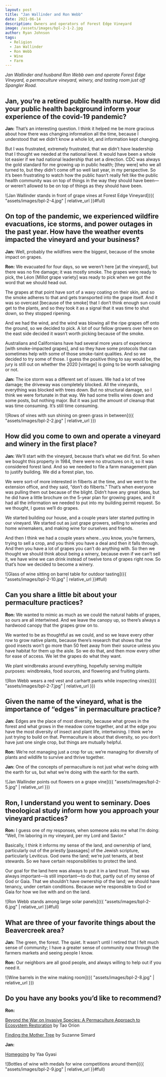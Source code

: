 ```yaml
---
layout: post
title: "Jan Wallinder and Ron Webb"
date: 2021-06-14
description: Owners and operators of Forest Edge Vineyard
image: /assets/images/bpl-2-1-2.jpg
author: Ryan Johnson
tags: 
  - Religion
  - Jan Wallinder
  - Ron Webb
  - Wine
  - Farm
---
```


_Jan Wallinder and husband Ron Webb own and operate Forest Edge Vineyard, a permaculture vineyard, winery, and tasting room just off Spangler Road._

## Jan, you’re a retired public health nurse. How did your public health background inform your experience of the covid-19 pandemic?

**Jan:** That’s an interesting question. I think it helped me be more gracious about how there was changing information all the time, because I understood that we didn’t know a whole lot, and information kept changing. 

But I was frustrated, extremely frustrated, that we didn’t have leadership that I thought we needed at the national level. It would have been a whole lot easier if we had national leadership that set a direction. CDC was always the gold standard for me growing up in public health; [they were] who we all turned to, but they didn’t come off so well last year, in my perspective. So it’s been frustrating to watch how the public hasn’t really felt like the public health community was on top of things in the way they should have been—or weren’t allowed to be on top of things as they should have been.

![Jan Wallinder stands in front of grape vines at Forest Edge Vineyard]({{ "assets/images/bpl-2-4.jpg" | relative_url }}#full)

## On top of the pandemic, we experienced wildfire evacuations, ice storms, and power outages in the past year. How have the weather events impacted the vineyard and your business?

**Jan:** Well, probably the wildfires were the biggest, because of the smoke impact on grapes. 

**Ron:** We evacuated for four days, so we weren’t here [at the vineyard], but there was no fire damage; it was mostly smoke. The grapes were ready to pick, the Léon [Millot grape variety] was ready to pick when we got the word that we should head out. 

The grapes at that point have sort of a waxy coating on their skin, and so the smoke adheres to that and gets transported into the grape itself. And it was so overcast [because of the smoke] that I don’t think enough sun could get to the plants, and so they took it as a signal that it was time to shut down, so they stopped ripening.

And we had the wind, and the wind was blowing all the ripe grapes off onto the ground, so we decided to pick. A lot of our fellow growers over here on the east side decided it wasn’t worth picking because of the smoke. 

Australians and Californians have had several more years of experience [with smoke-impacted grapes], and so they have some protocols that can sometimes help with some of those smoke-taint qualities. And so we decided to try some of those. I guess the positive thing to say would be, the jury is still out on whether the 2020 [vintage] is going to be worth salvaging or not.

**Jan:** The ice storm was a different set of issues. We had a lot of tree damage; the driveway was completely blocked. All the vineyards, everything was blocked with trees down. But no structural damage, so I think we were fortunate in that way. We had some trellis wires down and some posts, but nothing major. But it was just the amount of cleanup that was time consuming. It’s still time consuming.

![Rows of vines with sun shining on green grass in between]({{ "assets/images/bpl-2-2.jpg" | relative_url }})

## How did you come to own and operate a vineyard and winery in the first place?

**Jan:** We’ll start with the vineyard, because that’s what we did first. So when we bought this property in 1984, there were no structures on it, so it was considered forest land. And so we needed to file a farm management plan to justify building. We did a forest plan, too. 

We were sort-of more interested in filberts at the time, and we went to the extension office, and they said, “don’t do filberts.” That’s when everyone was pulling them out because of the blight. Didn’t have any great ideas, but he did have a little brochure on the 5-year plan for growing grapes, and it had all the information we needed to put into my building permit request. So we thought, I guess we’ll do grapes.

We started building our house, and a couple years later started putting in our vineyard. We started out as just grape growers, selling to wineries and home winemakers, and making wine for ourselves and friends. 

And then I think we had a couple years where...you know, you’re farmers, trying to sell a crop, and you think you have a deal and then it falls through. And then you have a lot of grapes you can’t do anything with. So then we thought we should think about being a winery, because even if we can’t sell it, we have wine we can drink instead of twelve tons of grapes right now. So that’s how we decided to become a winery.

![Glass of wine sitting on barrel table for outdoor tasting]({{ "assets/images/bpl-2-10.jpg" | relative_url }}#full)

## Can you share a little bit about your permaculture practices?

**Ron:** We wanted to mimic as much as we could the natural habits of grapes, so ours are all intertwined. And we leave the canopy up, so there’s always a hardwood canopy that the grapes grow on to. 

We wanted to be as thoughtful as we could, and so we leave every other row to grow native plants, because there’s research that shows that the good insects won’t go more than 50 feet away from their source unless you have habitat for them up the aisle. So we do that, and then mow every other for ease of access. We let the grapes do what they want.

We plant windbreaks around everything, hopefully serving multiple purposes: windbreaks, food sources, and flowering and fruiting plants.

![Ron Webb wears a red vest and carhartt pants while inspecting vines]({{ "assets/images/bpl-2-7.jpg" | relative_url }})

## Given the name of the vineyard, what is the importance of “edges” in permaculture practice?

**Jan:** Edges are the place of most diversity, because what grows in the forest and what grows in the meadow come together, and at the edge you have the most diversity of insect and plant life, intertwining. I think we’re just trying to build on that. Permaculture is about that diversity, so you don’t have just one single crop, but things are mutually helpful. 

**Ron:** We’re not managing just a crop for us; we’re managing for diversity of plants and wildlife to survive and thrive together.

**Jan:** One of the concepts of permaculture is not just what we’re doing with the earth for us, but what we’re doing with the earth for the earth. 

![Jan Wallinder points out flowers on a grape vine]({{ "assets/images/bpl-2-5.jpg" | relative_url }})

## Ron, I understand you went to seminary. Does theological study inform how you approach your vineyard practices?

**Ron:** I guess one of my responses, when someone asks me what I’m doing: “Well, I’m laboring in my vineyard, per my Lord and Savior.”

Basically, I think it informs my sense of the land, and ownership of land, particularly out of the priestly [passages] of the Jewish scripture, particularly Leviticus. God owns the land; we’re just tenants, at best stewards. So we have certain responsibilities to protect the land. 

Our goal for the land here was always to put it in a land trust. That was always important—is still important—to do that, partly out of my sense of God or Gaia. That we shouldn’t have ownership of the land; we should have tenancy, under certain conditions. Because we’re responsible to God or Gaia for how we live with and on the land.

![Ron Webb stands among large solar panels]({{ "assets/images/bpl-2-6.jpg" | relative_url }}#full)

## What are three of your favorite things about the Beavercreek area?

**Jan:** The green, the forest. The quiet. It wasn’t until I retired that I felt much sense of community; I have a greater sense of community now through the farmers markets and seeing people I know.

**Ron:** Our neighbors are all good people, and always willing to help out if you need it. 

![Wine barrels in the wine making room]({{ "assets/images/bpl-2-8.jpg" | relative_url }})

## Do you have any books you’d like to recommend?

**Ron:**

[Beyond the War on Invasive Species: A Permaculture Approach to Ecosystem Restoration](https://www.chelseagreen.com/product/beyond-the-war-on-invasive-species/) by Tao Orion

[Finding the Mother Tree](https://suzannesimard.com/finding-the-mother-tree-book/) by Suzanne Simard

**Jan:**

[Homegoing](https://en.wikipedia.org/wiki/Homegoing_(Gyasi_novel)) by Yaa Gyasi

![Bottles of wine with medals for wine competitions around them]({{ "assets/images/bpl-2-9.jpg" | relative_url }}#full)